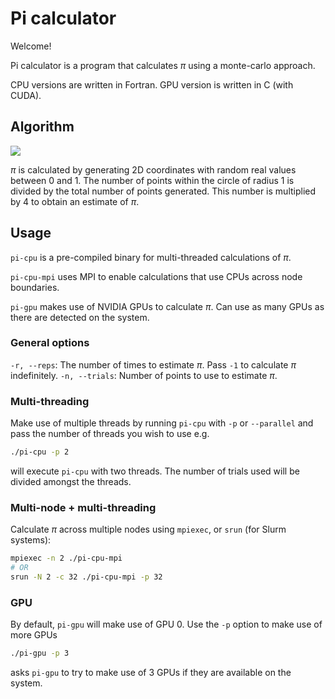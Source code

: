 # Pi calculator

Welcome!

Pi calculator is a program that calculates $\pi$ using a monte-carlo approach.

CPU versions are written in Fortran. GPU version is written in C (with CUDA).

## Algorithm

![](https://felixdmr.com/post-assets/2020-09-20-pi-from-monte-carlo/banner.png)

$\pi$ is calculated by generating 2D coordinates with random real values between
0 and 1. The number of points within the circle of radius 1 is divided by the
total number of points generated. This number is multiplied by 4 to obtain an
estimate of $\pi$.

## Usage

`pi-cpu` is a pre-compiled binary for multi-threaded calculations of $\pi$.

`pi-cpu-mpi` uses MPI to enable calculations that use CPUs across node boundaries.

`pi-gpu` makes use of NVIDIA GPUs to calculate $\pi$. Can use as many GPUs as
there are detected on the system.

### General options

`-r, --reps`: The number of times to estimate $\pi$. Pass `-1` to
calculate $\pi$ indefinitely.
`-n, --trials`: Number of points to use to estimate $\pi$.

### Multi-threading

Make use of multiple threads by running `pi-cpu` with `-p` or `--parallel` and
pass the number of threads you wish to use e.g.

```bash
./pi-cpu -p 2
```

will execute `pi-cpu` with two threads. The number of trials used will be
divided amongst the threads.

### Multi-node + multi-threading

Calculate $\pi$ across multiple nodes using `mpiexec`, or `srun` (for Slurm systems):

```bash
mpiexec -n 2 ./pi-cpu-mpi
# OR
srun -N 2 -c 32 ./pi-cpu-mpi -p 32
```

### GPU

By default, `pi-gpu` will make use of GPU 0. Use the `-p` option to make use of
more GPUs

```bash
./pi-gpu -p 3
```

asks `pi-gpu` to try to make use of 3 GPUs if they are available on the system.
